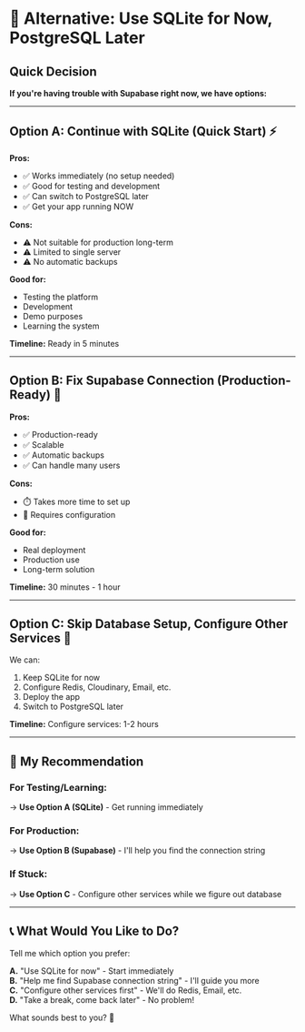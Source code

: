 # 🔄 Alternative: Use SQLite for Now, PostgreSQL Later

## Quick Decision

**If you're having trouble with Supabase right now, we have options:**

---

## **Option A: Continue with SQLite (Quick Start)** ⚡

**Pros:**
- ✅ Works immediately (no setup needed)
- ✅ Good for testing and development
- ✅ Can switch to PostgreSQL later
- ✅ Get your app running NOW

**Cons:**
- ⚠️ Not suitable for production long-term
- ⚠️ Limited to single server
- ⚠️ No automatic backups

**Good for:**
- Testing the platform
- Development
- Demo purposes
- Learning the system

**Timeline:** Ready in 5 minutes

---

## **Option B: Fix Supabase Connection (Production-Ready)** 🚀

**Pros:**
- ✅ Production-ready
- ✅ Scalable
- ✅ Automatic backups
- ✅ Can handle many users

**Cons:**
- ⏱️ Takes more time to set up
- 🔧 Requires configuration

**Good for:**
- Real deployment
- Production use
- Long-term solution

**Timeline:** 30 minutes - 1 hour

---

## **Option C: Skip Database Setup, Configure Other Services** 🔄

We can:
1. Keep SQLite for now
2. Configure Redis, Cloudinary, Email, etc.
3. Deploy the app
4. Switch to PostgreSQL later

**Timeline:** Configure services: 1-2 hours

---

## 🎯 My Recommendation

### **For Testing/Learning:**
→ **Use Option A (SQLite)** - Get running immediately

### **For Production:**
→ **Use Option B (Supabase)** - I'll help you find the connection string

### **If Stuck:**
→ **Use Option C** - Configure other services while we figure out database

---

## 📞 What Would You Like to Do?

Tell me which option you prefer:

**A.** "Use SQLite for now" - Start immediately  
**B.** "Help me find Supabase connection string" - I'll guide you more  
**C.** "Configure other services first" - We'll do Redis, Email, etc.  
**D.** "Take a break, come back later" - No problem!  

What sounds best to you? 🤔

